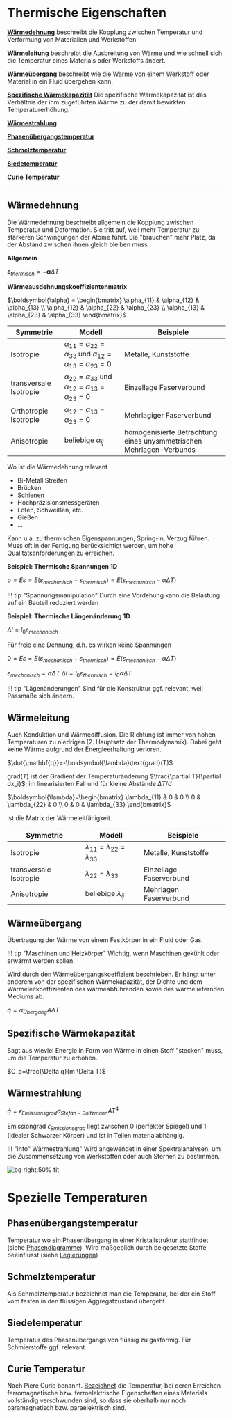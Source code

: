 # Thermische Eigenschaften

[**Wärmedehnung**](@ref "Wärmedehnung") beschreibt die Kopplung zwischen Temperatur und Verformung von Materialien und Werkstoffen.

[**Wärmeleitung**](@ref "Wärmeleitung") beschreibt die Ausbreitung von Wärme und wie schnell sich die Temperatur eines Materials oder Werkstoffs ändert.

[**Wärmeübergang**](@ref "Wärmeübergang") beschreibt wie die Wärme von einem Werkstoff oder Material in ein Fluid übergehen kann.

[**Spezifische Wärmekapazität**](@ref "Spezifische Wärmekapazität") Die spezifische Wärmekapazität ist das Verhältnis der ihm zugeführten Wärme zu der damit bewirkten Temperaturerhöhung.

[**Wärmestrahlung**](@ref "Wärmestrahlung")

[**Phasenübergangstemperatur**](@ref "Phasenübergangstemperatur")

[**Schmelztemperatur**](@ref "Schmelztemperatur")

[**Siedetemperatur**](@ref "Siedetemperatur")

[**Curie Temperatur**](@ref "Curie Temperatur")


---

## Wärmedehnung
Die Wärmedehnung beschreibt allgemein die Kopplung zwischen Temperatur und Deformation. Sie tritt auf, weil mehr Temperatur zu stärkeren Schwingungen der Atome führt. Sie "brauchen" mehr Platz, da der Abstand zwischen ihnen gleich bleiben muss.

**Allgemein**

$\boldsymbol{\varepsilon}_{thermisch}=-\boldsymbol{\alpha}\Delta T$

**Wärmeausdehnungskoeffizientenmatrix**

$\boldsymbol{\alpha} = 
\begin{bmatrix}
\alpha_{11} & \alpha_{12} & \alpha_{13} \\
\alpha_{12} & \alpha_{22} & \alpha_{23} \\
\alpha_{13} & \alpha_{23} & \alpha_{33}
\end{bmatrix}$

| Symmetrie | Modell | Beispiele |
|---|---|---|
| Isotropie | $\alpha_{11}=\alpha_{22}=\alpha_{33}$ und $\alpha_{12}=\alpha_{13}=\alpha_{23}=0$ | Metalle, Kunststoffe|
| transversale Isotropie | $\alpha_{22}=\alpha_{33}$ und $\alpha_{12}=\alpha_{13}=\alpha_{23}=0$| Einzellage Faserverbund |
| Orthotropie Isotropie | $\alpha_{12}=\alpha_{13}=\alpha_{23}=0$| Mehrlagiger Faserverbund |
| Anisotropie | beliebige $\alpha_{ij}$ | homogenisierte Betrachtung eines unysmmetrischen Mehrlagen-Verbunds |

Wo ist die Wärmedehnung relevant
- Bi-Metall Streifen
- Brücken
- Schienen
- Hochpräzisionsmessgeräten
- Löten, Schweißen, etc.
- Gießen
- ...

Kann u.a. zu thermischen Eigenspannungen, Spring-in, Verzug führen. Muss oft in der Fertigung berücksichtigt werden, um hohe Qualitätsanforderungen zu erreichen.

**Beispiel: Thermische Spannungen 1D**

$\sigma = E \varepsilon = E (\varepsilon_{mechanisch}+\varepsilon_{thermisch})= E (\varepsilon_{mechanisch}-\alpha\Delta T)$

!!! tip "Spannungsmanipulation"
    Durch eine Vordehung kann die Belastung auf ein Bauteil reduziert werden

**Beispiel: Thermische Längenänderung 1D**

$\Delta l = l_0 \varepsilon_{mechanisch}$

Für freie eine Dehnung, d.h. es wirken keine Spannungen

$0 = E \varepsilon = E (\varepsilon_{mechanisch}+\varepsilon_{thermisch})= E (\varepsilon_{mechanisch}-\alpha\Delta T)$

$\varepsilon_{mechanisch}=\alpha\Delta T$
$\Delta l = l_0 \varepsilon_{thermisch} = l_0\alpha\Delta T$

!!! tip "Lägenänderungen"
    Sind für die Konstruktur ggf. relevant, weil Passmaße sich ändern.

## Wärmeleitung
Auch Konduktion und Wärmediffusion. Die Richtung ist immer von hohen Temperaturen zu niedrigen (2. Hauptsatz der Thermodynamik). Dabei geht keine Wärme aufgrund der Energieerhaltung verloren.

$\dot{\mathbf{q}}=-\boldsymbol{\lambda}\text{grad}(T)$

$\text{grad}(T)$ ist der Gradient der Temperaturänderung $\frac{\partial T}{\partial dx_i}$; im linearisierten Fall und für kleine Abstände $\Delta T / d$

$\boldsymbol{\lambda}=\begin{bmatrix}
\lambda_{11} & 0 & 0 \\
0 & \lambda_{22} & 0 \\
0 & 0 & \lambda_{33}
\end{bmatrix}$

ist die Matrix der Wärmeleitfähigkeit.



| Symmetrie | Modell | Beispiele |
|---|---|---|
| Isotropie | $\lambda_{11}=\lambda_{22}=\lambda_{33}$ | Metalle, Kunststoffe|
| transversale Isotropie  | $\lambda_{22}=\lambda_{33}$ | Einzellage Faserverbund |
| Anisotropie | beliebige $\lambda_{ij}$ | Mehrlagen Faserverbund |

## Wärmeübergang

Übertragung der Wärme von einem Festkörper in ein Fluid oder Gas. 

!!! tip "Maschinen und Heizkörper" 
    Wichtig, wenn Maschinen gekühlt oder erwärmt werden sollen. 

Wird durch den Wärmeübergangskoeffizient beschrieben. Er hängt unter anderem  von der spezifischen Wärmekapazität, der Dichte und dem Wärmeleitkoeffizienten des wärmeabführenden sowie des wärmeliefernden Mediums ab.

$\dot{q}=\alpha_{Übergang}A\Delta T$

## Spezifische Wärmekapazität

Sagt aus wieviel Energie in Form von Wärme in einen Stoff "stecken" muss, um die Temperatur zu erhöhen.

$C_p=\frac{\Delta q}{m \Delta T}$


## Wärmestrahlung

$\dot{q}=\epsilon_{Emissionsgrad}\sigma_{Stefan-Boltzmann}AT^4$

Emissiongrad $\epsilon_{Emissionsgrad}$ liegt zwischen 0 (perfekter Spiegel) und 1 (idealer Schwarzer Körper) und ist in Teilen materialabhängig.

!!! "info" Wärmestrahlung"
    Wird angewendet in einer Spektralanalysen, um die Zusammensetzung von Werkstoffen oder auch Sternen zu bestimmen. 

![bg right:50% fit](https://upload.wikimedia.org/wikipedia/commons/thumb/0/00/McCree-Kurve_Keramik-Metallhalogenid-Lampe_DE.svg/1920px-McCree-Kurve_Keramik-Metallhalogenid-Lampe_DE.svg.png)



# Spezielle Temperaturen

## Phasenübergangstemperatur
Temperatur wo ein Phasenübergang in einer Kristallstruktur stattfindet (siehe [Phasendiagramme](@ref "Phasendiagamme")). Wird maßgeblich durch beigesetzte Stoffe beeinflusst (siehe [Legierungen](@ref "Legierungen"))

## Schmelztemperatur
Als Schmelztemperatur bezeichnet man die Temperatur, bei der ein Stoff vom festen in den flüssigen Aggregatzustand übergeht. 

## Siedetemperatur

Temperatur des Phasenübergangs von flüssig zu gasförmig. Für Schmierstoffe ggf. relevant.

## Curie Temperatur
Nach Piere Curie benannt. [Bezeichnet](https://de.wikipedia.org/wiki/Curie-Temperatur) die Temperatur, bei deren Erreichen ferromagnetische bzw. ferroelektrische Eigenschaften eines Materials vollständig verschwunden sind, so dass sie oberhalb nur noch paramagnetisch bzw. paraelektrisch sind. 
